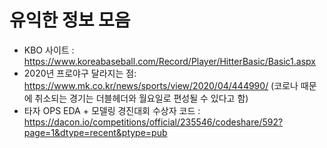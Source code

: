 # 유익한 정보 모음

- KBO 사이트 : https://www.koreabaseball.com/Record/Player/HitterBasic/Basic1.aspx
- 2020년 프로야구 달라지는 점: https://www.mk.co.kr/news/sports/view/2020/04/444990/
(코로나 때문에 취소되는 경기는 더블헤더와 월요일로 편성될 수 있다고 함)
- 타자 OPS EDA + 모델링 경진대회 수상자 코드 : https://dacon.io/competitions/official/235546/codeshare/592?page=1&dtype=recent&ptype=pub
